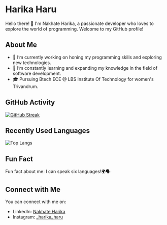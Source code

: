 # Harika Haru

Hello there! 👋 I'm Nakhate Harika, a passionate developer who loves to explore the world of programming. Welcome to my GitHub profile!

## About Me

- 🔭 I’m currently working on honing my programming skills and exploring new technologies.
- 🌱 I’m constantly learning and expanding my knowledge in the field of software development.
- 🎓 Pursuing Btech ECE @ LBS Institute Of Technology for women's Trivandrum.

## GitHub Activity

[![GitHub Streak](https://github-readme-streak-stats.herokuapp.com/?user=harika-haru)](https://github.com/harika-haru)

## Recently Used Languages

![Top Langs](https://github-readme-stats.vercel.app/api/top-langs/?username=harika-haru&layout=compact)

## Fun Fact

Fun fact about me: I can speak six languages!🌍🗣️

## Connect with Me

You can connect with me on:

- LinkedIn: [Nakhate Harika]([https://www.linkedin.com/in/your_linkedin_profile](https://www.linkedin.com/in/nakhate-harika))
- Instagram: [_harika_haru]([https://www.instagram.com/your_instagram_account/](https://instagram.com/_harika_haru?igshid=YmMyMTA2M2Y=))
